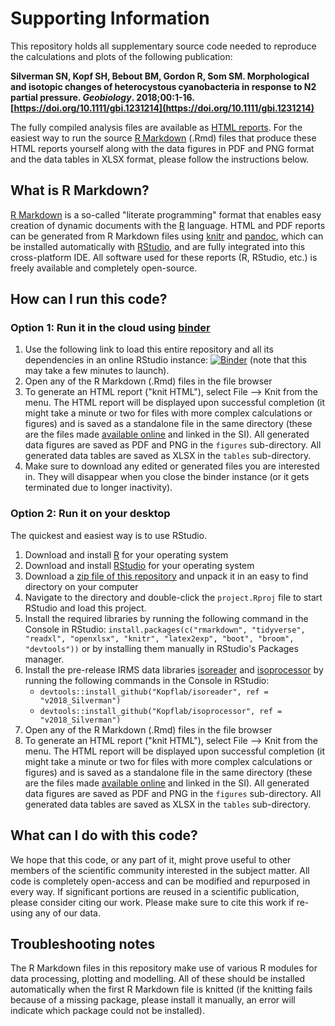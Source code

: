 # Supporting Information

This repository holds all supplementary source code needed to reproduce the calculations and plots of the following publication: 

**Silverman SN, Kopf SH, Bebout BM, Gordon R, Som SM. Morphological and isotopic changes of
heterocystous cyanobacteria in response to N2 partial pressure. *Geobiology*. 2018;00:1-16. [https://doi.org/10.1111/gbi.1231214](https://doi.org/10.1111/gbi.1231214)**

The fully compiled analysis files are available as [HTML reports](https://2018_silverman_et_al.kopflab.org/). For the easiest way to run the source [R Markdown](http://rmarkdown.rstudio.com/) (.Rmd) files that produce these HTML reports yourself along with the data figures in PDF and PNG format and the data tables in XLSX format, please follow the instructions below.

## What is R Markdown?

[R Markdown](http://rmarkdown.rstudio.com/) is a so-called "literate programming" format that enables easy creation of dynamic documents with the [R](http://www.r-project.org/) language. HTML and PDF reports can be generated from R Markdown files using [knitr](http://yihui.name/knitr/) and [pandoc](http://johnmacfarlane.net/pandoc/), which can be installed automatically with [RStudio](http://www.rstudio.com/), and are fully integrated into this cross-platform IDE. All software used for these reports (R, RStudio, etc.) is freely available and completely open-source. 

## How can I run this code?

### Option 1: Run it in the cloud using [binder](https://mybinder.org/)

1. Use the following link to load this entire repository and all its dependencies in an online RStudio instance: [![Binder](http://mybinder.org/badge.svg)](http://beta.mybinder.org/v2/gh/kopflab/2018_Silverman_et_al/binder?urlpath=rstudio) (note that this may take a few minutes to launch). 
1. Open any of the R Markdown (.Rmd) files in the file browser
1. To generate an HTML report ("knit HTML"), select File --> Knit from the menu. The HTML report will be displayed upon successful completion (it might take a minute or two for files with more complex calculations or figures) and is saved as a standalone file in the same directory (these are the files made [available online](https://2018_silverman_et_al.kopflab.org/) and linked in the SI). All generated data figures are saved as PDF and PNG in the `figures` sub-directory. All generated data tables are saved as XLSX in the `tables` sub-directory.
1. Make sure to download any edited or generated files you are interested in. They will disappear when you close the binder instance (or it gets terminated due to longer inactivity).

### Option 2: Run it on your desktop

The quickest and easiest way is to use RStudio.

 1. Download and install [R](http://cran.rstudio.com/) for your operating system
 1. Download and install [RStudio](http://www.rstudio.com/products/rstudio/download/) for your operating system
 1. Download a [zip file of this repository](https://github.com/KopfLab/2018_Silverman_et_al/archive/master.zip) and unpack it in an easy to find directory on your computer
 1. Navigate to the directory and double-click the `project.Rproj` file to start RStudio and load this project.
 1. Install the required libraries by running the following command in the Console in RStudio: `install.packages(c("rmarkdown", "tidyverse", "readxl", "openxlsx", "knitr", "latex2exp", "boot", "broom", "devtools"))` or by installing them manually in RStudio's Packages manager.
 1. Install the pre-release IRMS data libraries [isoreader](http://isoreader.kopflab.org) and [isoprocessor](http://isoprocessor.kopflab.org/) by running the following commands in the Console in RStudio: 
    - `devtools::install_github("Kopflab/isoreader", ref = "v2018_Silverman")`
    - `devtools::install_github("Kopflab/isoprocessor", ref = "v2018_Silverman")`
 1. Open any of the R Markdown (.Rmd) files in the file browser
 1. To generate an HTML report ("knit HTML"), select File --> Knit from the menu. The HTML report will be displayed upon successful completion (it might take a minute or two for files with more complex calculations or figures) and is saved as a standalone file in the same directory (these are the files made [available online](https://2018_silverman_et_al.kopflab.org/) and linked in the SI). All generated data figures are saved as PDF and PNG in the `figures` sub-directory. All generated data tables are saved as XLSX in the `tables` sub-directory.
 
## What can I do with this code?

We hope that this code, or any part of it, might prove useful to other members of the scientific community interested in the subject matter. All code is completely open-access and can be modified and repurposed in every way. If significant portions are reused in a scientific publication, please consider citing our work. Please make sure to cite this work if re-using any of our data.

## Troubleshooting notes

The R Markdown files in this repository make use of various R modules for data processing, plotting and modelling. All of these should be installed automatically when the first R Markdown file is knitted (if the knitting fails because of a missing package, please install it manually, an error will indicate which package could not be installed). 
 

